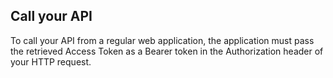 ## Call your API

To call your API from a regular web application, the application must pass the retrieved Access Token as a Bearer token in the Authorization header of your HTTP request.


